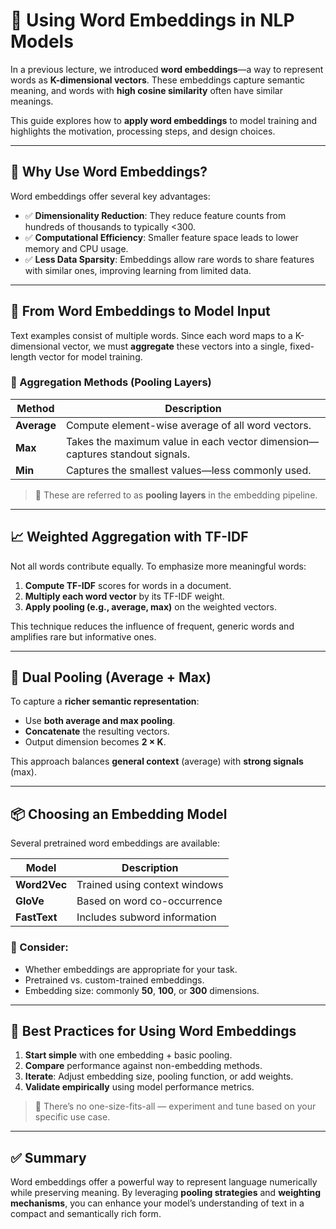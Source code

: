 # 🧠 Using Word Embeddings in NLP Models

In a previous lecture, we introduced **word embeddings**—a way to represent words as **K-dimensional vectors**. These embeddings capture semantic meaning, and words with **high cosine similarity** often have similar meanings.

This guide explores how to **apply word embeddings** to model training and highlights the motivation, processing steps, and design choices.

---

## 📌 Why Use Word Embeddings?

Word embeddings offer several key advantages:

- ✅ **Dimensionality Reduction**: They reduce feature counts from hundreds of thousands to typically <300.
- ✅ **Computational Efficiency**: Smaller feature space leads to lower memory and CPU usage.
- ✅ **Less Data Sparsity**: Embeddings allow rare words to share features with similar ones, improving learning from limited data.

---

## 🔄 From Word Embeddings to Model Input

Text examples consist of multiple words. Since each word maps to a K-dimensional vector, we must **aggregate** these vectors into a single, fixed-length vector for model training.

### 🧩 Aggregation Methods (Pooling Layers)

| Method       | Description                                                                 |
|--------------|-----------------------------------------------------------------------------|
| **Average**  | Compute element-wise average of all word vectors.                          |
| **Max**      | Takes the maximum value in each vector dimension—captures standout signals. |
| **Min**      | Captures the smallest values—less commonly used.                            |

> 🔄 These are referred to as **pooling layers** in the embedding pipeline.

---

## 📈 Weighted Aggregation with TF-IDF

Not all words contribute equally. To emphasize more meaningful words:

1. **Compute TF-IDF** scores for words in a document.
2. **Multiply each word vector** by its TF-IDF weight.
3. **Apply pooling (e.g., average, max)** on the weighted vectors.

This technique reduces the influence of frequent, generic words and amplifies rare but informative ones.

---

## 🧬 Dual Pooling (Average + Max)

To capture a **richer semantic representation**:

- Use **both average and max pooling**.
- **Concatenate** the resulting vectors.
- Output dimension becomes **2 × K**.

This approach balances **general context** (average) with **strong signals** (max).

---

## 📦 Choosing an Embedding Model

Several pretrained word embeddings are available:

| Model        | Description                      |
|--------------|----------------------------------|
| **Word2Vec** | Trained using context windows    |
| **GloVe**    | Based on word co-occurrence      |
| **FastText** | Includes subword information     |

### 🎯 Consider:
- Whether embeddings are appropriate for your task.
- Pretrained vs. custom-trained embeddings.
- Embedding size: commonly **50**, **100**, or **300** dimensions.

---

## 🔁 Best Practices for Using Word Embeddings

1. **Start simple** with one embedding + basic pooling.
2. **Compare** performance against non-embedding methods.
3. **Iterate**: Adjust embedding size, pooling function, or add weights.
4. **Validate empirically** using model performance metrics.

> 🧪 There’s no one-size-fits-all — experiment and tune based on your specific use case.

---

## ✅ Summary

Word embeddings offer a powerful way to represent language numerically while preserving meaning. By leveraging **pooling strategies** and **weighting mechanisms**, you can enhance your model’s understanding of text in a compact and semantically rich form.

